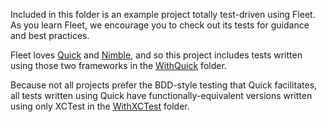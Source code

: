 Included in this folder is an example project totally test-driven using Fleet. As you learn
Fleet, we encourage you to check out its tests for guidance and best practices.

Fleet loves [Quick](https://github.com/Quick/Quick) and [Nimble](https://github.com/Quick/Nimble),
and so this project includes tests written using those two frameworks in the [WithQuick](./FleetExamplesTests/WithQuick)
folder.

Because not all projects prefer the BDD-style testing that Quick facilitates, all tests written using Quick
have functionally-equivalent versions written using only XCTest in the [WithXCTest](./FleetExamplesTests/WithXCTest)
folder.
